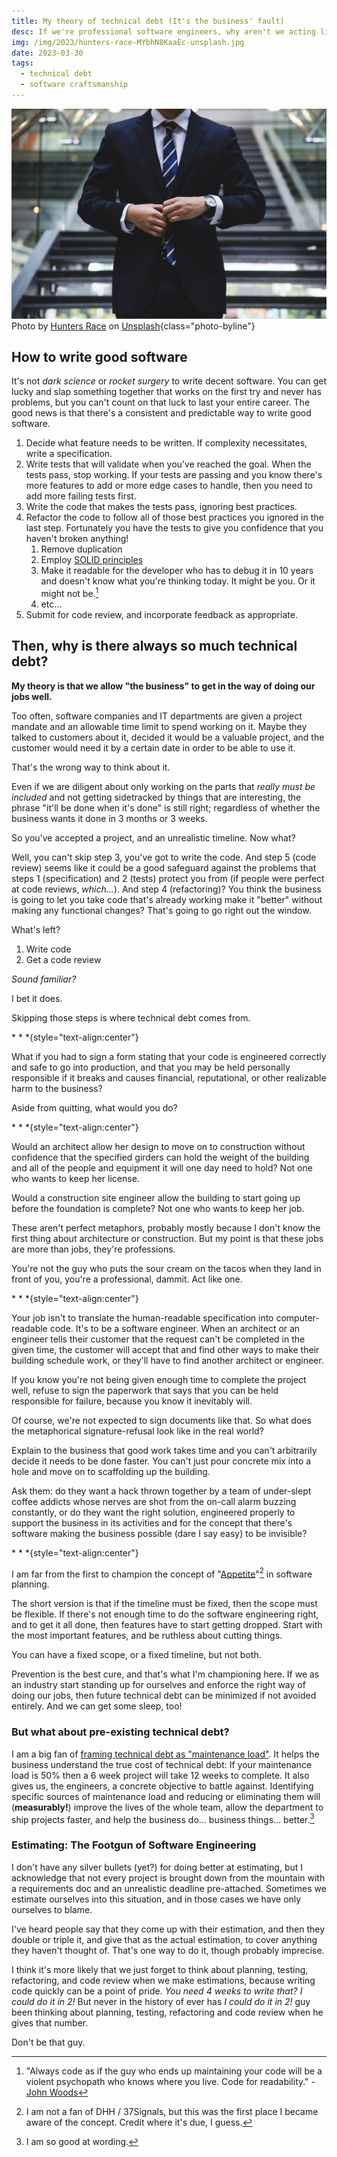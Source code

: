 ```yaml
---
title: My theory of technical debt (It's the business' fault)
desc: If we're professional software engineers, why aren't we acting like professionals?
img: /img/2023/hunters-race-MYbhN8KaaEc-unsplash.jpg
date: 2023-03-30
tags:
  - technical debt
  - software craftsmanship
---
```


![An old fashioned metal key](/img/2023/hunters-race-MYbhN8KaaEc-unsplash.jpg)
Photo by <a href="https://unsplash.com/@huntersrace?utm_source=unsplash&utm_medium=referral&utm_content=creditCopyText">Hunters Race</a> on <a href="https://unsplash.com/photos/MYbhN8KaaEc?utm_source=unsplash&utm_medium=referral&utm_content=creditCopyText">Unsplash</a>{class="photo-byline"}

## How to write good software

It's not _dark science_ or _rocket surgery_ to write decent software. You can get lucky and slap something together that works on the first try and never has problems, but you can't count on that luck to last your entire career. The good news is that there's a consistent and predictable way to write good software.

1. Decide what feature needs to be written. If complexity necessitates, write a specification.
2. Write tests that will validate when you've reached the goal. When the tests pass, stop working. If your tests are passing and you know there's more features to add or more edge cases to handle, then you need to add more failing tests first.
3. Write the code that makes the tests pass, ignoring best practices.
4. Refactor the code to follow all of those best practices you ignored in the last step. Fortunately you have the tests to give you confidence that you haven't broken anything!
   1. Remove duplication
   1. Employ [SOLID principles](https://en.wikipedia.org/wiki/SOLID)
   1. Make it readable for the developer who has to debug it in 10 years and doesn't know what you're thinking today. It might be you. Or it might not be.[^1]
   1. etc...
5. Submit for code review, and incorporate feedback as appropriate.

[^1]: "Always code as if the guy who ends up maintaining your code will be a violent psychopath who knows where you live. Code for readability." - [John Woods](https://stackoverflow.com/a/878436/751)

## Then, why is there always so much technical debt?

**My theory is that we allow "the business" to get in the way of doing our jobs well.**

Too often, software companies and IT departments are given a project mandate and an allowable time limit to spend working on it. Maybe they talked to customers about it, decided it would be a valuable project, and the customer would need it by a certain date in order to be able to use it.

That's the wrong way to think about it.

Even if we are diligent about only working on the parts that _really must be included_ and not getting sidetracked by things that are interesting, the phrase "it'll be done when it's done" is still right; regardless of whether the business wants it done in 3 months or 3 weeks.

So you've accepted a project, and an unrealistic timeline. Now what?

Well, you can't skip step 3, you've got to write the code. And step 5 (code review) seems like it could be a good safeguard against the problems that steps 1 (specification) and 2 (tests) protect you from (if people were perfect at code reviews, _which..._). And step 4 (refactoring)? You think the business is going to let you take code that's already working make it "better" without making any functional changes? That's going to go right out the window.

What's left?

1. Write code
2. Get a code review

_Sound familiar?_

I bet it does.

Skipping those steps is where technical debt comes from.

\* \* \*{style="text-align:center"}

What if you had to sign a form stating that your code is engineered correctly and safe to go into production, and that you may be held personally responsible if it breaks and causes financial, reputational, or other realizable harm to the business?

Aside from quitting, what would you do?

\* \* \*{style="text-align:center"}

Would an architect allow her design to move on to construction without confidence that the specified girders can hold the weight of the building and all of the people and equipment it will one day need to hold? Not one who wants to keep her license.

Would a construction site engineer allow the building to start going up before the foundation is complete? Not one who wants to keep her job.

These aren't perfect metaphors, probably mostly because I don't know the first thing about architecture or construction. But my point is that these jobs are more than jobs, they're professions.

You're not the guy who puts the sour cream on the tacos when they land in front of you, you're a professional, dammit. Act like one.

\* \* \*{style="text-align:center"}

Your job isn't to translate the human-readable specification into computer-readable code. It's to be a software engineer. When an architect or an engineer tells their customer that the request can't be completed in the given time, the customer will accept that and find other ways to make their building schedule work, or they'll have to find another architect or engineer.

If you know you're not being given enough time to complete the project well, refuse to sign the paperwork that says that you can be held responsible for failure, because you know it inevitably will.

Of course, we're not expected to sign documents like that. So what does the metaphorical signature-refusal look like in the real world?

Explain to the business that good work takes time and you can't arbitrarily decide it needs to be done faster. You can't just pour concrete mix into a hole and move on to scaffolding up the building.

Ask them: do they want a hack thrown together by a team of under-slept coffee addicts whose nerves are shot from the on-call alarm buzzing constantly, or do they want the right solution, engineered properly to support the business in its activities and for the concept that there's software making the business possible (dare I say easy) to be invisible?

\* \* \*{style="text-align:center"}

I am far from the first to champion the concept of "[Appetite](https://37signals.com/seven-shipping-principles#appetite)"[^2] in software planning.

[^2]: I am not a fan of DHH / 37Signals, but this was the first place I became aware of the concept. Credit where it's due, I guess.

The short version is that if the timeline must be fixed, then the scope must be flexible. If there's not enough time to do the software engineering right, and to get it all done, then features have to start getting dropped. Start with the most important features, and be ruthless about cutting things.

You can have a fixed scope, or a fixed timeline, but not both.

Prevention is the best cure, and that's what I'm championing here. If we as an industry start standing up for ourselves and enforce the right way of doing our jobs, then future technical debt can be minimized if not avoided entirely. And we can get some sleep, too!

### But what about pre-existing technical debt?

I am a big fan of [framing technical debt as "maintenance load"](https://stackoverflow.blog/2023/02/27/stop-saying-technical-debt/). It helps the business understand the true cost of technical debt: If your maintenance load is 50% then a 6 week project will take 12 weeks to complete. It also gives us, the engineers, a concrete objective to battle against. Identifying specific sources of maintenance load and reducing or eliminating them will (**measurably!**) improve the lives of the whole team, allow the department to ship projects faster, and help the business do... business things... better.[^3]

[^3]: I am so good at wording.

### Estimating: The Footgun of Software Engineering

I don't have any silver bullets (yet?) for doing better at estimating, but I acknowledge that not every project is brought down from the mountain with a requirements doc and an unrealistic deadline pre-attached. Sometimes we estimate ourselves into this situation, and in those cases we have only ourselves to blame.

I've heard people say that they come up with their estimation, and then they double or triple it, and give that as the actual estimation, to cover anything they haven't thought of. That's one way to do it, though probably imprecise.

I think it's more likely that we just forget to think about planning, testing, refactoring, and code review when we make estimations, because writing code quickly can be a point of pride. _You need 4 weeks to write that? I could do it in 2!_ But never in the history of ever has _I could do it in 2!_ guy been thinking about planning, testing, refactoring and code review when he gives that number.

Don't be that guy.
